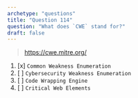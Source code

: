 ```yaml
---
archetype: "questions"
title: "Question 114"
question: "What does `CWE` stand for?"
draft: false
---
```



> https://cwe.mitre.org/
1. [x] `Common Weakness Enumeration`
1. [ ] `Cybersecurity Weakness Enumeration`
1. [ ] `Code Wrapping Engine`
1. [ ] `Critical Web Elements`

